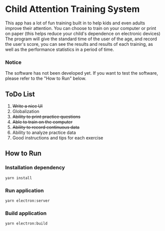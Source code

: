 # Child Attention Training System

This app has a lot of fun training built in to help kids and even adults improve their attention. 
You can choose to train on your computer or print on paper 
(this helps reduce your child's dependence on electronic devices) 
The program will give the standard time of the user of the age, and record the user's score,
you can see the results and results of each training, 
as well as the performance statistics in a period of time.

### Notice

The software has not been developed yet. 
If you want to test the software, please refer to the "How to Run" below.

## ToDo List

1. <del>Write a nice UI</del>
2. Globalization
3. <del>Ability to print practice questions<del>
4. <del>Able to train on the computer<del>
5. <del>Ability to record continuous data<del>
6. Ability to analyze practice data
7. Good instructions and tips for each exercise


## How to Run

### Installation dependency

```
yarn install
```

### Run application

```
yarn electron:server
```

### Build application

```
yarn electron:build
```
